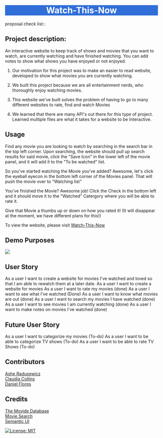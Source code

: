 <h1 style="background-color:#306ed8;color:white;text-align:center">Watch-This-Now</h1>

proposal check list::
## Project description: 
An interactive website to keep track of shows and movies that you want to watch, are currently watching and have finished watching. You can add notes to show what shows you have enjoyed or not enjoyed. 

1. Our motivation for this project was to make an easier to read website, developed to show what movies you are currently watching.

2. We built this project because we are all entertainment nerds, who thoroughly enjoy watching movies.

3. This website we've built solves the problem of having to go to many different websites to rate, find and watch Movies

4. We learned that there are many API's out there for this type of project. Learned multiple files are what it takes for a website to be Interactive.

## Usage
Find any movie you are looking to watch by searching in the search bar in the top left corner. Upon searching, the website should pull up search results for said movie, click the "Save Icon" in the lower left of the movie panel, and it will add it to the "To be watched" list.

So you've started watching the Movie you've added? Awesome, let's click the eyeball eyecon in the bottom left corner of the Movies panel. That will push the movie over to "Watching list"

You've finished the Movie? Awesome job! Click the Check in the bottom left and it should move it to the "Watched" Catergory where you will be able to rate it.

Give that Movie a thumbs up or down on how you rated it! (It will disappear at the moment, we have different plans for this!)

To view the website, please visit <a href="https://roclock.github.io/watch-this-now/">Watch-This-Now</a>

## Demo Purposes
![](./assets/images/Demo.gif)
## User Story
As a user I want to create a website for movies I've watched and loved so that I am able to rewatch them at a later date.
As a user I want to create a website for movies
As a user I want to rate my movies (done)
As a user I want to see what I've watched (Done)
As a user I want to know what movies are out (done)
As a user I want to search my movies I have watched (done)
As a user I want to see movies I am currently watching (done)
As a user I want to make notes on movies I've watched (done)
## Future User Story
As a user I want to categorize my movies (To-do)
As a user I want to be able to categorize TV shows (To-do)
As a user I want to be able to rate TV Shows (To-do)

## Contributors
<a href="https://github.com/Ashe-Radus">Ashe Radusewicz</a><br>
<a href="https://github.com/ClaudiaCollins">Claudia Collins</a><br>
<a href="https://github.com/danielfloresd">Daniel Flores</a>

## Credits
<a href="https://www.themoviedb.org">The Movide Database</a><br>
<a href="https://mdblist.com/">Movie Search</a><br>
<a href="https://https://semantic-ui.com/">Semantic UI</a>

[![License: MIT](https://img.shields.io/badge/License-MIT-yellow.svg)](https://opensource.org/licenses/MIT)